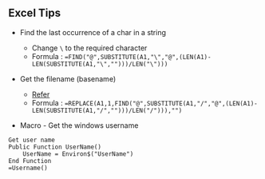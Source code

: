 ## Excel Tips

* Find the last occurrence of a char in a string
    * Change `\` to the required character
    * Formula : `=FIND("@",SUBSTITUTE(A1,"\","@",(LEN(A1)-LEN(SUBSTITUTE(A1,"\","")))/LEN("\")))`

* Get the filename (basename)
    * [Refer](https://exceljet.net/formula/get-nth-match-with-index-match)
    * Formula : `=REPLACE(A1,1,FIND("@",SUBSTITUTE(A1,"/","@",(LEN(A1)-LEN(SUBSTITUTE(A1,"/","")))/LEN("/"))),"")`

* Macro - Get the windows username
```
Get user name
Public Function UserName()
    UserName = Environ$("UserName")
End Function
=Username()
```